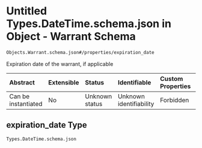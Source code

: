 # Untitled Types.DateTime.schema.json in Object - Warrant Schema

```txt
Objects.Warrant.schema.json#/properties/expiration_date
```

Expiration date of the warrant, if applicable

| Abstract            | Extensible | Status         | Identifiable            | Custom Properties | Additional Properties | Access Restrictions | Defined In                                                                     |
| :------------------ | :--------- | :------------- | :---------------------- | :---------------- | :-------------------- | :------------------ | :----------------------------------------------------------------------------- |
| Can be instantiated | No         | Unknown status | Unknown identifiability | Forbidden         | Allowed               | none                | [Warrant.schema.json\*](../objects/Warrant.schema.json "open original schema") |

## expiration_date Type

`Types.DateTime.schema.json`
